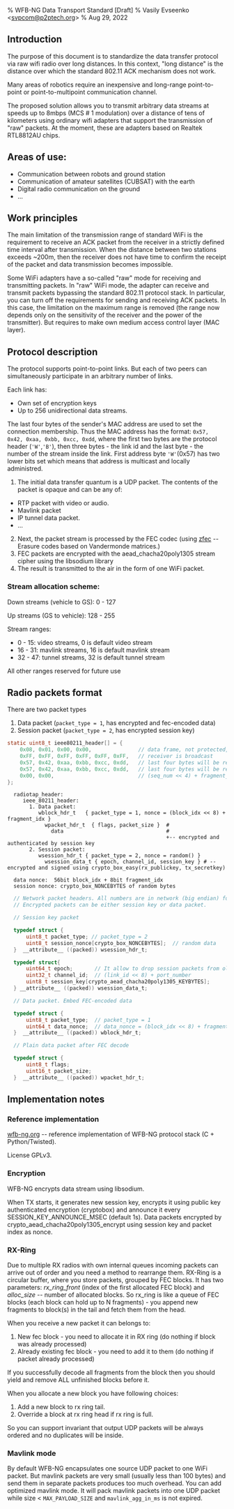 % WFB-NG Data Transport Standard [Draft]
% Vasily Evseenko <<svpcom@p2ptech.org>>
% Aug 29, 2022

## Introduction

The purpose of this document is to standardize the data transfer protocol
via raw wifi radio over long distances. In this context, "long distance" is the distance over which the standard 802.11 ACK mechanism does not work.

Many areas of robotics require an inexpensive and long-range point-to-point or point-to-multipoint communication channel.

The proposed solution allows you to transmit arbitrary data streams at speeds up to 8mbps (MCS # 1 modulation) over a distance of tens of kilometers
using ordinary wifi adapters that support the transmission of "raw" packets. At the moment, these are adapters based on Realtek RTL8812AU chips.

## Areas of use:

- Communication between robots and ground station
- Communication of amateur satellites (CUBSAT) with the earth
- Digital radio communication on the ground
- ...

## Work principles
The main limitation of the transmission range of standard WiFi is the requirement to receive an ACK packet from the receiver in a strictly defined time interval after transmission.
When the distance between two stations exceeds ~200m, then the receiver does not have time to confirm the receipt of the packet and data transmission becomes impossible.

Some WiFi adapters have a so-called "raw" mode for receiving and transmitting packets.
In "raw" WiFi mode, the adapter can receive and transmit packets bypassing the standard 802.11 protocol stack. In particular, you can turn off the requirements for sending and receiving ACK packets.
In this case, the limitation on the maximum range is removed (the range now depends only on the sensitivity of the receiver and the power of the transmitter).
But requires to make own medium access control layer (MAC layer).

## Protocol description

The protocol supports point-to-point links. But each of two peers can simultaneously participate in an arbitrary number of links.

Each link has:

 - Own set of encryption keys
 - Up to 256 unidirectional data streams.

The last four bytes of the sender's MAC address are used to set the connection membership.
Thus the MAC address has the format: `0x57, 0x42, 0xaa, 0xbb, 0xcc, 0xdd`, where the first two bytes are the protocol header (`'W'`,`'B'`),
then three bytes - the link id and the last byte - the number of the stream inside the link.
First address byte `'W'`(0x57) has two lower bits set which means that address is multicast and locally administred.

1. The initial data transfer quantum is a UDP packet. The contents of the packet is opaque and can be any of:
  - RTP packet with video or audio.
  - Mavlink packet
  - IP tunnel data packet.
  - ...

2. Next, the packet stream is processed by the FEC codec (using [zfec](http://info.iet.unipi.it/~luigi/fec.html) -- Erasure codes based on Vandermonde matrices.)
3. FEC packets are encrypted with the aead_chacha20poly1305 stream cipher using the libsodium library
4. The result is transmitted to the air in the form of one WiFi packet.


### Stream allocation scheme:

Down streams (vehicle to GS): 0 - 127

Up streams (GS to vehicle):   128 - 255

Stream ranges:

 * 0 - 15: video streams, 0 is default video stream
 * 16 - 31: mavlink streams, 16 is default mavlink stream
 * 32 - 47: tunnel streams, 32 is default tunnel stream

All other ranges reserved for future use


## Radio packets format

There are two packet types

1. Data packet (`packet_type = 1`, has encrypted and fec-encoded data)
2. Session packet (`packet_type = 2`, has encrypted session key)


  ``` .c
  static uint8_t ieee80211_header[] = {
      0x08, 0x01, 0x00, 0x00,               // data frame, not protected, from STA to DS via an AP
      0xFF, 0xFF, 0xFF, 0xFF, 0xFF, 0xFF,   // receiver is broadcast
      0x57, 0x42, 0xaa, 0xbb, 0xcc, 0xdd,   // last four bytes will be replaced by channel_id
      0x57, 0x42, 0xaa, 0xbb, 0xcc, 0xdd,   // last four bytes will be replaced by channel_id
      0x00, 0x00,                           // (seq_num << 4) + fragment_num
  };
  ```

  ```
    radiotap_header:
       ieee_80211_header:
         1. Data packet:
            wblock_hdr_t   { packet_type = 1, nonce = (block_idx << 8) + fragment_idx }
              wpacket_hdr_t  { flags, packet_size }  #
                data                                 #
                                                     +-- encrypted and authenticated by session key
         2. Session packet:
            wsession_hdr_t { packet_type = 2, nonce = random() }
              wsession_data_t { epoch, channel_id, session_key } # -- encrypted and signed using crypto_box_easy(rx_publickey, tx_secretkey)

    data nonce:  56bit block_idx + 8bit fragment_idx
    session nonce: crypto_box_NONCEBYTES of random bytes
  ```

  ``` .c
    // Network packet headers. All numbers are in network (big endian) format
    // Encrypted packets can be either session key or data packet.

    // Session key packet

    typedef struct {
        uint8_t packet_type; // packet_type = 2
        uint8_t session_nonce[crypto_box_NONCEBYTES];  // random data
    }  __attribute__ ((packed)) wsession_hdr_t;

    typedef struct{
        uint64_t epoch;       // It allow to drop session packets from old epoch
        uint32_t channel_id;  // (link_id << 8) + port_number
        uint8_t session_key[crypto_aead_chacha20poly1305_KEYBYTES];
    } __attribute__ ((packed)) wsession_data_t;

    // Data packet. Embed FEC-encoded data

    typedef struct {
        uint8_t packet_type;  // packet_type = 1
        uint64_t data_nonce;  // data_nonce = (block_idx << 8) + fragment_idx
    }  __attribute__ ((packed)) wblock_hdr_t;

    // Plain data packet after FEC decode

    typedef struct {
        uint8_t flags;
        uint16_t packet_size;
    }  __attribute__ ((packed)) wpacket_hdr_t;

  ```

## Implementation notes
### Reference implementation
[wfb-ng.org](http://wfb-ng.org) -- reference implementation of WFB-NG protocol stack (C + Python/Twisted).

License GPLv3.

### Encryption
WFB-NG encrypts data stream using libsodium.

When TX starts, it generates new session key, encrypts it using public key authenticated encryption (cryptobox) and announce it every SESSION_KEY_ANNOUNCE_MSEC (default 1s).
Data packets encrypted by crypto_aead_chacha20poly1305_encrypt using session key and packet index as nonce.


### RX-Ring
Due to multiple RX radios with own internal queues incoming packets can arrive out of order and you need a method to rearrange them.
RX-Ring is a circular buffer, where you store packets, grouped by FEC blocks. It has two parameters: *rx_ring_front* (index of the first allocated FEC block) and
*alloc_size* -- number of allocated blocks. So rx_ring is like a queue of FEC blocks (each block can hold up to N fragments) - you append
new fragments to block(s) in the tail and fetch them from the head.

When you receive a new packet it can belongs to:

1. New fec block - you need to allocate it in RX ring (do nothing if block was already processed)
2. Already existing fec block - you need to add it to them (do nothing if packet already processed)

If you successfully decode all fragments from the block then you should yield and remove ALL unfinished blocks before it.

When you allocate a new block you have following choices:

1. Add a new block to rx ring tail.
2. Override a block at rx ring head if rx ring is full.

So you can support invariant that output UDP packets will be always ordered and no duplicates will be inside.

### Mavlink mode
By default WFB-NG encapsulates one source UDP packet to one WiFi packet. But mavlink packets are very small (usually less than 100 bytes) and
send them in separate packets produces too much overhead. You can add optimized mavlink mode.
It will pack mavlink packets into one UDP packet while size < ``MAX_PAYLOAD_SIZE`` and  ``mavlink_agg_in_ms`` is not expired.
